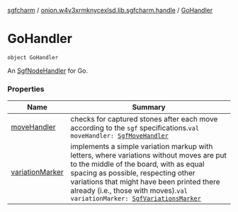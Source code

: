 [sgfcharm](../../index.md) / [onion.w4v3xrmknycexlsd.lib.sgfcharm.handle](../index.md) / [GoHandler](./index.md)

# GoHandler

`object GoHandler`

An [SgfNodeHandler](../-sgf-node-handler/index.md) for Go.

### Properties

| Name | Summary |
|---|---|
| [moveHandler](move-handler.md) | checks for captured stones after each move according to the `sgf` specifications.`val moveHandler: `[`SgfMoveHandler`](../-sgf-move-handler.md) |
| [variationMarker](variation-marker.md) | implements a simple variation markup with letters, where variations without moves are put to the middle of the board, with as equal spacing as possible, respecting other variations that might have been printed there already (i.e., those with moves).`val variationMarker: `[`SgfVariationsMarker`](../-sgf-variations-marker.md) |
